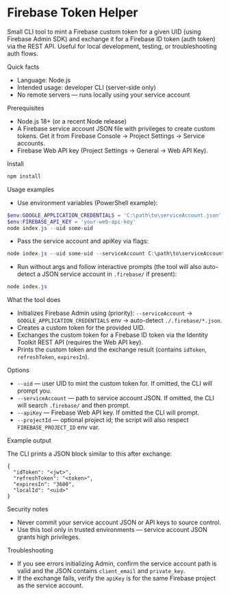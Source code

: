 # Firebase Token Helper

Small CLI tool to mint a Firebase custom token for a given UID (using Firebase Admin SDK) and exchange it for a Firebase ID token (auth token) via the REST API. Useful for local development, testing, or troubleshooting auth flows.

Quick facts
- Language: Node.js
- Intended usage: developer CLI (server-side only)
- No remote servers — runs locally using your service account

Prerequisites
- Node.js 18+ (or a recent Node release)
- A Firebase service account JSON file with privileges to create custom tokens. Get it from Firebase Console -> Project Settings -> Service accounts.
- Firebase Web API key (Project Settings -> General -> Web API Key).

Install

```powershell
npm install
```

Usage examples

- Use environment variables (PowerShell example):

```powershell
$env:GOOGLE_APPLICATION_CREDENTIALS = 'C:\path\to\serviceAccount.json'
$env:FIREBASE_API_KEY = 'your-web-api-key'
node index.js --uid some-uid
```

- Pass the service account and apiKey via flags:

```powershell
node index.js --uid some-uid --serviceAccount C:\path\to\serviceAccount.json --apiKey your-web-api-key
```

- Run without args and follow interactive prompts (the tool will also auto-detect a JSON service account in `.firebase/` if present):

```powershell
node index.js
```

What the tool does
- Initializes Firebase Admin using (priority): `--serviceAccount` -> `GOOGLE_APPLICATION_CREDENTIALS` env -> auto-detect `./.firebase/*.json`.
- Creates a custom token for the provided UID.
- Exchanges the custom token for a Firebase ID token via the Identity Toolkit REST API (requires the Web API key).
- Prints the custom token and the exchange result (contains `idToken`, `refreshToken`, `expiresIn`).

Options
- `--uid` — user UID to mint the custom token for. If omitted, the CLI will prompt you.
- `--serviceAccount` — path to service account JSON. If omitted, the CLI will search `.firebase/` and then prompt.
- `--apiKey` — Firebase Web API key. If omitted the CLI will prompt.
- `--projectId` — optional project id; the script will also respect `FIREBASE_PROJECT_ID` env var.

Example output

The CLI prints a JSON block similar to this after exchange:

```
{
  "idToken": "<jwt>",
  "refreshToken": "<token>",
  "expiresIn": "3600",
  "localId": "<uid>"
}
```

Security notes
- Never commit your service account JSON or API keys to source control.
- Use this tool only in trusted environments — service account JSON grants high privileges.

Troubleshooting
- If you see errors initializing Admin, confirm the service account path is valid and the JSON contains `client_email` and `private_key`.
- If the exchange fails, verify the `apiKey` is for the same Firebase project as the service account.
